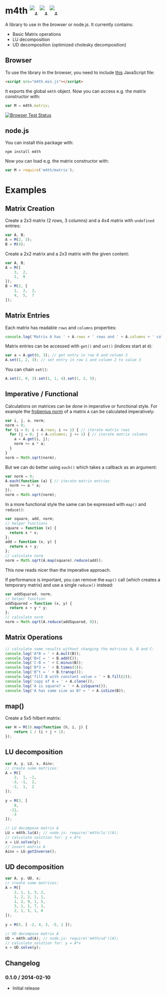 m4th [![.](https://badge.fury.io/js/m4th.png)](http://badge.fury.io/js/m4th) [![.](https://travis-ci.org/hhelwich/m4th.png?branch=master)](https://travis-ci.org/hhelwich/m4th) [![.](https://coveralls.io/repos/hhelwich/m4th/badge.png)](https://coveralls.io/r/hhelwich/m4th)
====

A library to use in the browser or node.js. It currently contains:

* Basic Matrix operations
* LU decomposition
* UD decomposition (optimized cholesky decomposition)

Browser
-------

To use the library in the browser, you need to include [this](https://raw.github.com/hhelwich/m4th/master/m4th.min.js) JavaScript file:

```html
<script src="m4th.min.js"></script>
```

It exports the global `m4th` object. Now you can access e.g. the matrix constructor with:

```javascript
var M = m4th.matrix;
```


[![Browser Test Status](https://saucelabs.com/browser-matrix/m4th.svg)](https://saucelabs.com/u/m4th)



node.js
-------

You can install this package with:

```
npm install m4th
```

Now you can load e.g. the matrix constructor with:

```javascript
var M = require('m4th/matrix');
```

Examples
========

Matrix Creation
---------------

Create a 2x3 matrix (2 rows, 3 columns) and a 4x4 matrix with ```undefined``` entries:

```javascript
var A, B;
A = M(2, 3);
B = M(4);
```
Create a 2x2 matrix and a 2x3 matrix with the given content:

```javascript
var A, B;
A = M([
    3,  2,
    1,  0
]);
B = M(2, [
    1,  2,  3,
    4,  5,  7
]);
```

Matrix Entries
--------------

Each matrix has readable ```rows``` and ```columns``` properties:

```javascript
console.log('Matrix A has ' + A.rows + ' rows and ' + A.columns + ' columns.');
```

Matrix entries can be accessed with ```get()``` and ```set()``` (indices start at ```0```):

```javascript
var a = A.get(0, 3); // get entry in row 0 and column 3
A.set(1, 2, 3); // set entry in row 1 and column 2 to value 3
```

You can chain ```set()```:

```javascript
A.set(1, 0, 3).set(1, 1, 4).set(1, 2, 5);
```

Imperative / Functional
-----------------------

Calculations on matrices can be done in imperative or functional style.
For example the [frobenius norm](http://en.wikipedia.org/wiki/Matrix_norm#Frobenius_norm) of a matrix ```A```
can be calculated imperatively:

```javascript
var i, j, a, norm;
norm = 0;
for (i = 0; i < A.rows; i += 1) { // iterate matrix rows
  for (j = 0; j < A.columns; j += 1) { // iterate matrix columns
    a = A.get(i, j);
    norm += a * a;
  }
}
norm = Math.sqrt(norm);
```

But we can do better using ```each()``` which takes a callback as an argument:

```javascript
var norm = 0;
A.each(function (a) { // iterate matrix entries
  norm += a * a;
});
norm = Math.sqrt(norm);
```

In a more functional style the same can be expressed with ```map()``` and ```reduce()```:

```javascript
var square, add, norm;
// helper functions
square = function (x) {
  return x * x;
};
add = function (x, y) {
  return x + y;
};
// calculate norm
norm = Math.sqrt(A.map(square).reduce(add));
```

This now reads nicer than the imperative approach.

If performance is important, you can remove the ```map()``` call (which creates a temporary matrix) and use a single
```reduce()``` instead:

```javascript
var addSquared, norm;
// helper function
addSquared = function (x, y) {
  return x + y * y;
};
// calculate norm
norm = Math.sqrt(A.reduce(addSquared, 0));
```

Matrix Operations
-----------------

```javascript
// calculate some results without changing the matrices A, B and C:
console.log('A*B = ' + A.mult(B));
console.log('B+C = ' + B.add(C));
console.log('C-B = ' + C.minus(B));
console.log('B*3 = ' + B.times(3));
console.log('B^t = ' + B.transp());
console.log('fill B with constant value = ' + B.fill(2));
console.log('copy of A = ' + A.clone());
console.log('A is square? = ' + A.isSquare());
console.log('A has same size as B? = ' + A.isSize(B));
```

map()
-----

Create a 5x5 hilbert matrix:

```javascript
var H = M(5).map(function (h, i, j) {
    return 1 / (i + j + 1);
});
```

LU decomposition
----------------

```javascript
var A, y, LU, x, Ainv;
// create some matrices:
A = M([
    2,  1, -1,
   -3, -1,  2,
   -2,  1,  2
]);
           
y = M(3, [
    8,
  -11,
   -3
]);

// LU decompose matrix A          
LU = m4th.lu(A); // node.js: require('m4th/lu')(A);
// calculate solution for: y = A*x
x = LU.solve(y);
// invert matrix A
Ainv = LU.getInverse();
```

UD decomposition
----------------

```javascript
var A, y, UD, x;
// create some matrices:
A = M([
    2, 1, 1, 3, 2,
    1, 2, 2, 1, 1,
    1, 2, 9, 1, 5,
    3, 1, 1, 7, 1,
    2, 1, 5, 1, 8
]);
           
y = M(5, [ -2, 4, 3, -5, 1 ]);

// UD decompose matrix A          
UD = m4th.ud(A); // node.js: require('m4th/ud')(A);
// calculate solution for: y = A*x
x = UD.solve(y);
```





## Changelog

### 0.1.0 / 2014-02-10

* Initial release
